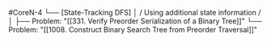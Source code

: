 #CoreN-4
└── [State-Tracking DFS]
    │   / Using additional state information /
    │
    ├── Problem: "[[331. Verify Preorder Serialization of a Binary Tree]]"
    └── Problem: "[[1008. Construct Binary Search Tree from Preorder Traversal]]"